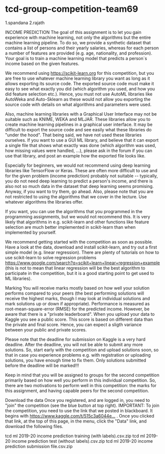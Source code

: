 # tcd-group-competition-team69

1.spandana
2.rajath


INCOME PREDICTION
The goal of this assignment is to let you gain experience with machine learning, not only the algorithms but the entire machine learning pipeline. To do so, we provide a synthetic dataset that contains a list of persons and their yearly salaries, whereas for each person a number of features are provided (e.g. age, nationality, and profession). Your goal is to train a machine learning model that predicts a person´s income based on the given features.

We recommend using https://scikit-learn.org for this competition, but you are free to use whatever machine learning library you want as long as it allows exporting its source code. The exported source code must make it easy to see what exactly you did (which algorithm you used, and how you did feature selection etc.). Hence, you must not use AutoML libraries like AutoWeka and Auto-Sklearn as these would not allow you exporting the source code with details on what algorithms and parameters were used.

Also, machine learning libraries with a Graphical User Interface may not be suitable such as KNIME, WEKA and MLJAR. These libraries allow you to create machine learning pipelines in a graphical user interface. It may be difficult to export the source code and see easily what these libraries do "under the hood". That being said, we have not used these libraries ourselves. If you want to use a GUI ML library, and believe that it can export a single file that shows what exactly was done (which algorithm was used, how missing values were handled, …), please ask in the forum if you can use that library, and post an example how the exported file looks like.

Especially for beginners, we would not recommend using deep learning libraries like TensorFlow or Keras. These are often more difficult to use and for the given problem (income prediction) probably not suitable -- typically, you do not need deep learning to predict a person's income, and there is also not so much data in the dataset that deep learning seems promising. Anyway, if you want to try them, go ahead. Also, please note that you are not restricted to using the algorithms that we cover in the lecture. Use whatever algorithms the libraries offer.

If you want, you can use the algorithms that you programmed in the programming assignments, but we would not recommend this. It is very likely that algorithms in e.g. scikit-learn and other functions like feature selection are much better implemented in scikit-learn than when implemented by yourself.

We recommend getting started with the competition as soon as possible. Have a look at the data, download and install scikit-learn, and try out a first simple model (e.g. linear regression). There are plenty of tutorials on how to use scikit-learn to solve regression problems https://www.google.com/search?q=scikit+learn+linear+regression+example (this is not to mean that linear regression will be the best algorithm to participate in the competition, but it is a good starting point to get used to ML libraries).

Marking
You will receive marks mostly based on how well your solution performs compared to your peers (the best performing solutions will receive the highest marks, though I may look at individual solutions and mark solutions up or down if appropriate). Performance is measured as root-mean-square-error (RMSE) for the predicted income. However, be aware that there is a "private leaderboard". When you upload your data to Kaggle you see a public score. This score is based on different data than the private and final score. Hence, you can expect a sligth variance between your public and private scores.

Please note that the deadline for submission on Kaggle is a very hard deadline. After the deadline, you will not be able to submit any more solutions. So, start early with the competition and upload solutions soon, so that in case you experience problems e.g. with registration or uploading solutions, you have enough time to fix them. Only solutions submitted before the deadline will be marked!!!

Keep in mind that you will be assigned to groups for the second competition primarily based on how well you perform in this individual competition. So, there are two motivations to perform well in this competition: the marks for this assignment, and having capable peers for the second competition.

Download the data
Once you registered, and are logged in, you need to "join" the competition (see the blue button at top right). IMPORTANT: To join the competition, you need to use the link that we posted in blackboard. It begins with https://www.kaggle.com/t/515c3a6044e… . Once you clicked that link, at the top of this page, in the menu, click the "Data" link, and download the following files.

tcd ml 2019-20 income prediction training (with labels).csv.zip
tcd ml 2019-20 income prediction test (without labels).csv.zip
tcd ml 2019-20 income prediction submission file.csv.zip
